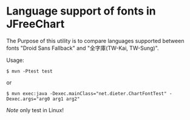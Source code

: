 Language support of fonts in JFreeChart
======

The Purpose of this utility is to compare languages supported 
between fonts "Droid Sans Fallback" and "全字庫(TW-Kai, TW-Sung)".

Usage:

    $ mvn -Ptest test

or 

    $ mvn exec:java -Dexec.mainClass="net.dieter.ChartFontTest" -Dexec.args="arg0 arg1 arg2"


*Note* only test in Linux!

